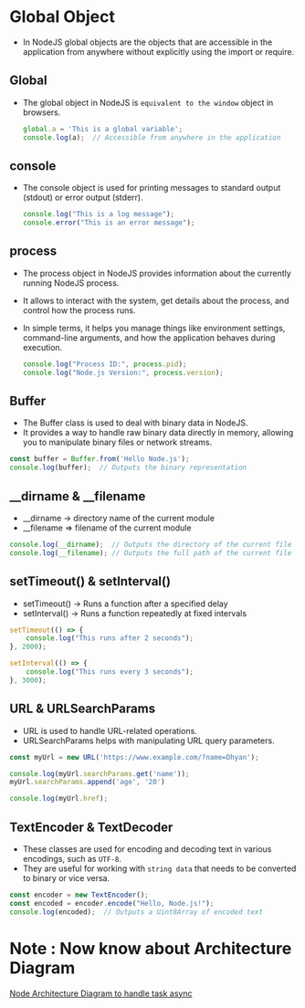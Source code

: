 # Global Object

- In NodeJS global objects are the objects that are accessible in the application from anywhere without explicitly using the import or require.

## Global
- The global object in NodeJS is `equivalent to the window` object in browsers.

    ```js
    global.a = 'This is a global variable';
    console.log(a);  // Accessible from anywhere in the application
    ```

## console
- The console object is used for printing messages to standard output (stdout) or error output (stderr).

    ```js
    console.log("This is a log message");
    console.error("This is an error message");
    ```

## process
- The process object in NodeJS provides information about the currently running NodeJS process.
- It allows to interact with the system, get details about the process, and control how the process runs.
- In simple terms, it helps you manage things like environment settings, command-line arguments, and how the application behaves during execution.

    ```js
    console.log("Process ID:", process.pid);
    console.log("Node.js Version:", process.version);
    ```

## Buffer
- The Buffer class is used to deal with binary data in NodeJS.
- It provides a way to handle raw binary data directly in memory, allowing you to manipulate binary files or network streams.

```js
const buffer = Buffer.from('Hello Node.js');
console.log(buffer);  // Outputs the binary representation
```

## __dirname & __filename

- __dirname -> directory name of the current module
- __filename => filename of the current module

```js
console.log(__dirname);  // Outputs the directory of the current file
console.log(__filename); // Outputs the full path of the current file
```


## setTimeout() & setInterval()

- setTimeout() -> Runs a function after a specified delay
- setInterval() -> Runs a function repeatedly at fixed intervals

```js
setTimeout(() => {
    console.log("This runs after 2 seconds");
}, 2000);

setInterval(() => {
    console.log("This runs every 3 seconds");
}, 3000);
```


## URL & URLSearchParams
- URL is used to handle URL-related operations. 
- URLSearchParams helps with manipulating URL query parameters.

```js
const myUrl = new URL('https://www.example.com/?name=Dhyan');

console.log(myUrl.searchParams.get('name'));
myUrl.searchParams.append('age', '20')

console.log(myUrl.href);
```

## TextEncoder & TextDecoder
- These classes are used for encoding and decoding text in various encodings, such as `UTF-8`.
- They are useful for working with `string data` that needs to be converted to binary or vice versa.

```js
const encoder = new TextEncoder();
const encoded = encoder.encode("Hello, Node.js!");
console.log(encoded);  // Outputs a Uint8Array of encoded text
```


# Note : Now know about Architecture Diagram

[Node Architecture Diagram to handle task async](../Node%20Architecture/Architecture_Diagram.md)